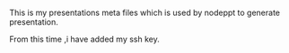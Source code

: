 ######
This is my presentations meta files which is used by nodeppt to generate presentation.

From this time ,i have added my ssh key.
